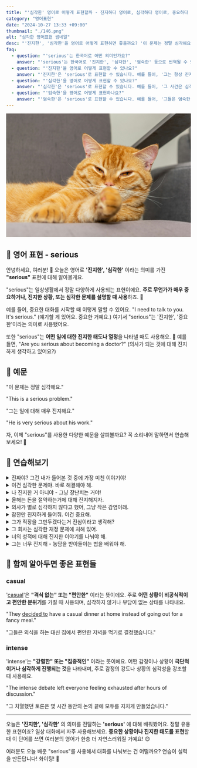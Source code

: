 ```yaml
---
title: "'심각한' 영어로 어떻게 표현할까 - 진지하다 영어로, 심각하다 영어로, 중요하다 영어로"
category: "영어표현"
date: "2024-10-27 13:33 +09:00"
thumbnail: "./146.png"
alt: "심각한 영어표현 썸네일"
desc: "'진지한', '심각한'을 영어로 어떻게 표현하면 좋을까요? '이 문제는 정말 심각해요.', '그는 일에 대해 매우 진지해요.' 등을 영어로 표현하는 법을 배워봅시다. 다양한 예문을 통해서 연습하고 본인의 표현으로 만들어 보세요."
faq:
  - question: "'serious'는 한국어로 어떤 의미인가요?"
    answer: "'serious'는 한국어로 '진지한', '심각한', '엄숙한' 등으로 번역될 수 있습니다. 주로 어떤 상황이나 태도가 가볍지 않음을 나타낼 때 사용됩니다."
  - question: "'진지한'을 영어로 어떻게 표현할 수 있나요?"
    answer: "'진지한'은 'serious'로 표현할 수 있습니다. 예를 들어, '그는 항상 진지한 태도로 일한다'는 'He always works in a serious manner'로 말할 수 있습니다."
  - question: "'심각한'을 영어로 어떻게 표현할 수 있나요?"
    answer: "'심각한'은 'serious'로 표현할 수 있습니다. 예를 들어, '그 사건은 심각한 문제로 발전했다'는 'The incident has developed into a serious problem'으로 말할 수 있습니다."
  - question: "'엄숙한'을 영어로 어떻게 표현하나요?"
    answer: "'엄숙한'은 'serious'로 표현할 수 있습니다. 예를 들어, '그들은 엄숙한 분위기 속에서 기도를 했다'는 'They prayed in a serious atmosphere'로 표현할 수 있습니다."
---
```


![심각한 표정의 노란 고양이](./146-1.jpg)

## 🌟 영어 표현 - serious

안녕하세요, 여러분! 👋 오늘은 영어로 **'진지한', '심각한'** 이라는 의미를 가진 **"serious"** 표현에 대해 알아볼게요.

"serious"는 일상생활에서 정말 다양하게 사용되는 표현이에요. **주로 무언가가 매우 중요하거나, 진지한 상황, 또는 심각한 문제를 설명할 때 사용**하죠. 🤔

예를 들어, 중요한 대화를 시작할 때 이렇게 말할 수 있어요. "I need to talk to you. It's serious." (얘기할 게 있어요. 중요한 거예요.) 여기서 "serious"는 '진지한', '중요한'이라는 의미로 사용됐어요.

또한 "serious"는 **어떤 일에 대한 진지한 태도나 열정**을 나타낼 때도 사용해요. 💪 예를 들면, "Are you serious about becoming a doctor?" (의사가 되는 것에 대해 진지하게 생각하고 있어요?)

<script async src="https://pagead2.googlesyndication.com/pagead/js/adsbygoogle.js?client=ca-pub-1465612013356152"
     crossorigin="anonymous"></script>
<!-- engple-horizontal-ad -->

<ins class="adsbygoogle"
     style="display:block"
     data-ad-client="ca-pub-1465612013356152"
     data-ad-slot="2106896038"
     data-ad-format="auto"
     data-full-width-responsive="true"></ins>

<script>
     (adsbygoogle = window.adsbygoogle || []).push({});
</script>

## 📖 예문

"이 문제는 정말 심각해요."

"This is a serious problem."

"그는 일에 대해 매우 진지해요."

"He is very serious about his work."

자, 이제 "serious"를 사용한 다양한 예문을 살펴볼까요? 꼭 소리내어 말하면서 연습해보세요! 🎯

## 💬 연습해보기

<details>
<summary>진짜야? 그건 내가 들어본 것 중에 가장 미친 이야기야!</summary>
<span>Are you serious? That's the craziest thing I've ever heard!</span>
</details>

<details>
<summary>이건 심각한 문제야. 바로 해결해야 해.</summary>
<span>This is a serious problem. We need to <a href="/blog/in-english/157.deal-with/">deal with</a> it right away.</span>
</details>

<details>
<summary>나 진지한 거 아니야 - 그냥 장난치는 거야!</summary>
<span>I'm not being serious - I'm just messing with you!</span>
</details>

<details>
<summary>올해는 돈을 절약하는거에 대해 진지해지자.</summary>
<span>Let's get serious about saving money this year.</span>
</details>

<details>
<summary>의사가 별로 심각하지 않다고 했어, 그냥 작은 감염이래.</summary>
<span>The doctor said it's nothing serious, just a minor infection.</span>
</details>

<details>
<summary>잠깐만 진지하게 들어줘. 이건 중요해.</summary>
<span>I need you to be serious for a minute. This is important.</span>
</details>

<details>
<summary>그가 직장을 그만두겠다는거 진심이라고 생각해?</summary>
<span>Do you think he's serious about quitting his job?</span>
</details>

<details>
<summary>그 회사는 심각한 재정 문제에 처해 있어.</summary>
<span>The company is in serious financial difficulty.</span>
</details>

<details>
<summary>너의 성적에 대해 진지한 이야기를 나눠야 해.</summary>
<span>We need to have a serious talk about your grades.</span>
</details>

<details>
<summary>그는 너무 진지해 - 농담을 받아들이는 법을 배워야 해.</summary>
<span>He's way too serious - he needs to learn how to take a joke.</span>
</details>

## 🤝 함께 알아두면 좋은 표현들

### casual

'[casual](/blog/in-english/150.casual/)'은 **"격식 없는" 또는 "편안한"** 이라는 뜻이에요. 주로 **어떤 상황이 비공식적이고 편안한 분위기**를 가질 때 사용되며, 심각하지 않거나 부담이 없는 상태를 나타내요.

"They [decided to](/blog/in-english/062.decide-to/) have a casual dinner at home instead of going out for a fancy meal."

"그들은 외식을 하는 대신 집에서 편안한 저녁을 먹기로 결정했습니다."

### intense

'intense'는 **"강렬한" 또는 "집중적인"** 이라는 뜻이에요. 어떤 감정이나 상황이 **극단적이거나 심각하게 진행되는 것**을 나타내며, 주로 감정의 강도나 상황의 심각성을 강조할 때 사용해요.

"The intense debate left everyone feeling exhausted after hours of discussion."

"그 치열했던 토론은 몇 시간 동안의 논의 끝에 모두를 지치게 만들었습니다."

---

오늘은 **'진지한', '심각한'** 의 의미를 전달하는 **'serious'** 에 대해 배워봤어요. 정말 유용한 표현이죠? 일상 대화에서 자주 사용해보세요. **중요한 상황이나 진지한 태도를 표현**할 때 이 단어를 쓰면 여러분의 영어가 한층 더 자연스러워질 거예요! 😊

여러분도 오늘 배운 "serious"를 사용해서 대화를 나눠보는 건 어떨까요? 연습이 실력을 만든답니다! 화이팅! 💪
